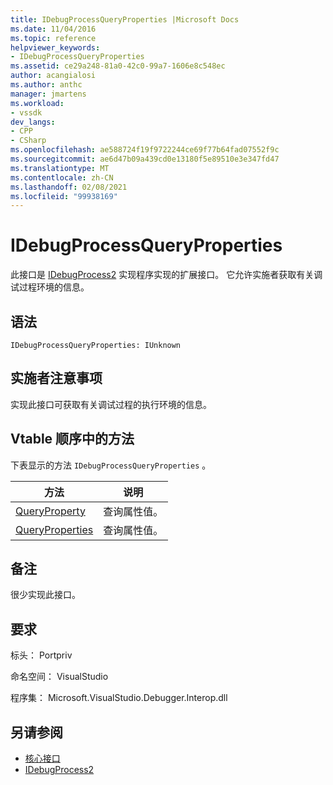```yaml
---
title: IDebugProcessQueryProperties |Microsoft Docs
ms.date: 11/04/2016
ms.topic: reference
helpviewer_keywords:
- IDebugProcessQueryProperties
ms.assetid: ce29a248-81a0-42c0-99a7-1606e8c548ec
author: acangialosi
ms.author: anthc
manager: jmartens
ms.workload:
- vssdk
dev_langs:
- CPP
- CSharp
ms.openlocfilehash: ae588724f19f9722244ce69f77b64fad07552f9c
ms.sourcegitcommit: ae6d47b09a439cd0e13180f5e89510e3e347fd47
ms.translationtype: MT
ms.contentlocale: zh-CN
ms.lasthandoff: 02/08/2021
ms.locfileid: "99938169"
---
```

# <a name="idebugprocessqueryproperties"></a>IDebugProcessQueryProperties
此接口是 [IDebugProcess2](../../../extensibility/debugger/reference/idebugprocess2.md) 实现程序实现的扩展接口。 它允许实施者获取有关调试过程环境的信息。

## <a name="syntax"></a>语法

```
IDebugProcessQueryProperties: IUnknown
```

## <a name="notes-for-implementers"></a>实施者注意事项
 实现此接口可获取有关调试过程的执行环境的信息。

## <a name="methods-in-vtable-order"></a>Vtable 顺序中的方法
 下表显示的方法 `IDebugProcessQueryProperties` 。

|方法|说明|
|------------|-----------------|
|[QueryProperty](../../../extensibility/debugger/reference/idebugprocessqueryproperties-queryproperty.md)|查询属性值。|
|[QueryProperties](../../../extensibility/debugger/reference/idebugprocessqueryproperties-queryproperties.md)|查询属性值。|

## <a name="remarks"></a>备注
 很少实现此接口。

## <a name="requirements"></a>要求
 标头： Portpriv

 命名空间： VisualStudio

 程序集： Microsoft.VisualStudio.Debugger.Interop.dll

## <a name="see-also"></a>另请参阅
- [核心接口](../../../extensibility/debugger/reference/core-interfaces.md)
- [IDebugProcess2](../../../extensibility/debugger/reference/idebugprocess2.md)
